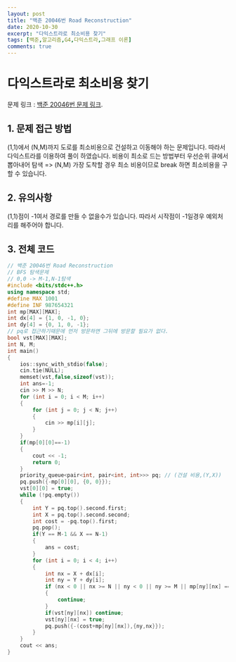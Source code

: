```yaml
---
layout: post
title: "백준 20046번 Road Reconstruction"
date: 2020-10-30
excerpt: "다익스트라로 최소비용 찾기"
tags: [백준,알고리즘,G4,다익스트라,그래프 이론]
comments: true
---
```

# 다익스트라로 최소비용 찾기

문제 링크 : [백준 20046번 문제 링크](https://www.acmicpc.net/problem/20046).

## 1. 문제 접근 방법

(1,1)에서 (N,M)까지 도로를 최소비용으로 건설하고 이동해야 하는 문제입니다.
따라서 다익스트라를 이용하여 풀이 하였습니다.
비용이 최소로 드는 방법부터 우선순위 큐에서 뽑아내어 탐색 => (N,M) 가장 도착할 경우 최소 비용이므로 break 하면 최소비용을 구할 수 있습니다.

## 2. 유의사항
(1,1)점이 -1여서 경로를 만들 수 없을수가 있습니다. 따라서 시작점이 -1일경우
예외처리를 해주어야 합니다.

## 3. 전체 코드
```c++
// 백준 20046번 Road Reconstruction
// BFS 탐색문제
// 0,0 -> M-1,N-1탐색
#include <bits/stdc++.h>
using namespace std;
#define MAX 1001
#define INF 987654321
int mp[MAX][MAX];
int dx[4] = {1, 0, -1, 0};
int dy[4] = {0, 1, 0, -1};
// pq로 접근하기때문에 먼저 방문하면 그뒤에 방문할 필요가 없다.
bool vst[MAX][MAX];
int N, M;
int main()
{
	ios::sync_with_stdio(false);
	cin.tie(NULL);
	memset(vst,false,sizeof(vst));
	int ans=-1;
	cin >> M >> N;
	for (int i = 0; i < M; i++)
	{
		for (int j = 0; j < N; j++)
		{
			cin >> mp[i][j];
		}
	}
	if(mp[0][0]==-1)
	{
		cout << -1;
		return 0;
	}
	priority_queue<pair<int, pair<int, int>>> pq; // (건설 비용,(Y,X))
	pq.push({-mp[0][0], {0, 0}});
	vst[0][0] = true;
	while (!pq.empty())
	{
		int Y = pq.top().second.first;
		int X = pq.top().second.second;
		int cost = -pq.top().first;
		pq.pop();
		if(Y == M-1 && X == N-1)
		{
			ans = cost;
		}
		for (int i = 0; i < 4; i++)
		{
			int nx = X + dx[i];
			int ny = Y + dy[i];
			if (nx < 0 || nx >= N || ny < 0 || ny >= M || mp[ny][nx] == -1)
			{
				continue;
			}
			if(vst[ny][nx]) continue;
			vst[ny][nx] = true;
			pq.push({-(cost+mp[ny][nx]),{ny,nx}});
		}
	}
	cout << ans;
}
```

